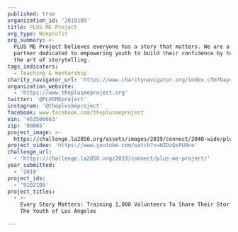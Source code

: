 ```yaml
---
published: true
organization_id: '2019109'
title: PLUS ME Project
org_type: Nonprofit
org_summary: >-
  PLUS ME Project believes everyone has a story that matters. We are a community
  partner dedicated to empowering youth to build their confidence by teaching
  the art of storytelling.
tags_indicators:
  - Teaching & mentorship
charity_navigator_url: 'https://www.charitynavigator.org/index.cfm?bay=search.profile&ein=463506663'
organization_website:
  - 'https://www.theplusmeproject.org'
twitter: '@PLUSMEproject'
instagram: '@theplusmeproject'
facebook: www.facebook.com/theplusmeproject
ein: '463506663'
zip: '90065'
project_image: >-
  https://challenge.la2050.org/assets/images/2019/connect/2048-wide/plus-me-project.jpg
project_video: 'https://www.youtube.com/watch?v=HZDzQsPU4no'
challenge_url:
  - 'https://challenge.la2050.org/2019/connect/plus-me-project/'
year_submitted:
  - '2019'
project_ids:
  - '9102109'
project_titles:
  - >-
    Every Story Matters: Training 1,000 Volunteers To Share Their Stories With
    The Youth of Los Angeles

---
```

